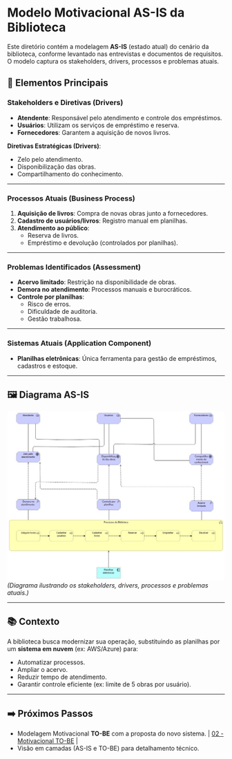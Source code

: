 # Modelo Motivacional AS-IS da Biblioteca

Este diretório contém a modelagem **AS-IS** (estado atual) do cenário da biblioteca, conforme levantado nas entrevistas e documentos de requisitos. O modelo captura os stakeholders, drivers, processos e problemas atuais.

## 📌 Elementos Principais

### **Stakeholders e Diretivas (Drivers)**
- **Atendente**: Responsável pelo atendimento e controle dos empréstimos.
- **Usuários**: Utilizam os serviços de empréstimo e reserva.
- **Fornecedores**: Garantem a aquisição de novos livros.

**Diretivas Estratégicas (Drivers)**:
- Zelo pelo atendimento.
- Disponibilização das obras.
- Compartilhamento do conhecimento.

---

### **Processos Atuais (Business Process)**
1. **Aquisição de livros**: Compra de novas obras junto a fornecedores.
2. **Cadastro de usuários/livros**: Registro manual em planilhas.
3. **Atendimento ao público**:
   - Reserva de livros.
   - Empréstimo e devolução (controlados por planilhas).

---

### **Problemas Identificados (Assessment)**
- **Acervo limitado**: Restrição na disponibilidade de obras.
- **Demora no atendimento**: Processos manuais e burocráticos.
- **Controle por planilhas**: 
  - Risco de erros.
  - Dificuldade de auditoria.
  - Gestão trabalhosa.

---

### **Sistemas Atuais (Application Component)**
- **Planilhas eletrônicas**: Única ferramenta para gestão de empréstimos, cadastros e estoque.

---

## 🖼️ Diagrama AS-IS
![Modelo Motivacional TO-BE](assets/Motivacional%20AS-IS.jpg)   
*(Diagrama ilustrando os stakeholders, drivers, processos e problemas atuais.)*

---

## 📚 Contexto
A biblioteca busca modernizar sua operação, substituindo as planilhas por um **sistema em nuvem** (ex: AWS/Azure) para:
- Automatizar processos.
- Ampliar o acervo.
- Reduzir tempo de atendimento.
- Garantir controle eficiente (ex: limite de 5 obras por usuário).

---

## ➡️ Próximos Passos
- Modelagem Motivacional **TO-BE**  com a proposta do novo sistema. | [02 - Motivacional TO-BE](https://github.com/EvelineMatos/archimate-solution-architects/tree/main/02%20-%20Motivacional%20TO-BE) |
- Visão em camadas (AS-IS e TO-BE) para detalhamento técnico.

